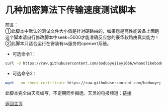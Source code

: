 # 几种加密算法下传输速度测试脚本   

前言：      
①此脚本中默认的测试文件大小值是针对硬路由的，如果您是高性能设备上面跑这个脚本请自行修改脚本中seek=5000才能准确反应您的豪华软路由真实能力！     
②此脚本只适合运行在安装有ss服务的openwrt系统。           

* 可选命令1：      
```bash  
curl -O https://raw.githubusercontent.com/boduoyejieyi666/whonolikeboduoyejieyi/main/sh/ss_test.sh && chmod +x ./ss_test.sh && ./ss_test.sh     
```

* 可选命令2：    
```bash    
wget --no-check-certificate https://raw.githubusercontent.com/boduoyejieyi666/whonolikeboduoyejieyi/main/sh/ss_test.sh && chmod +x ./ss_test.sh && ./ss_test.sh
```       

此脚本完全由天灵编写，不定期同步搬运。天灵的电报频道：[链接](https://t.me/nanopi_r2s)

[返回主页](https://github.com/boduoyejieyi666/whonolikeboduoyejieyi/blob/main/README.md)        

